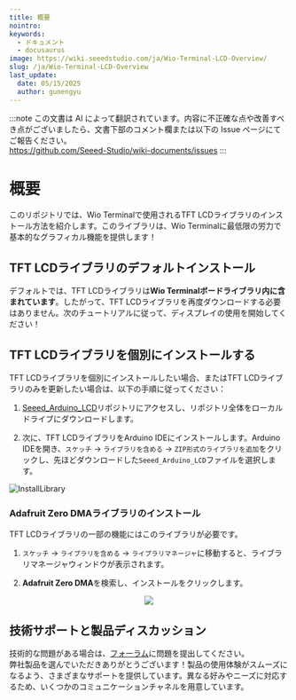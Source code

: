 ```yaml
---
title: 概要
nointro:
keywords:
  - ドキュメント
  - docusaurus
image: https://wiki.seeedstudio.com/ja/Wio-Terminal-LCD-Overview/
slug: /ja/Wio-Terminal-LCD-Overview
last_update:
  date: 05/15/2025
  author: gunengyu
---
```

:::note
この文書は AI によって翻訳されています。内容に不正確な点や改善すべき点がございましたら、文書下部のコメント欄または以下の Issue ページにてご報告ください。  
https://github.com/Seeed-Studio/wiki-documents/issues
:::

# 概要

このリポジトリでは、Wio Terminalで使用されるTFT LCDライブラリのインストール方法を紹介します。このライブラリは、Wio Terminalに最低限の労力で基本的なグラフィカル機能を提供します！

## TFT LCDライブラリのデフォルトインストール

デフォルトでは、TFT LCDライブラリは**Wio Terminalボードライブラリ内に含まれています**。したがって、TFT LCDライブラリを再度ダウンロードする必要はありません。次のチュートリアルに従って、ディスプレイの使用を開始してください！

## TFT LCDライブラリを個別にインストールする

TFT LCDライブラリを個別にインストールしたい場合、またはTFT LCDライブラリのみを更新したい場合は、以下の手順に従ってください：

1. [Seeed_Arduino_LCD](https://github.com/Seeed-Studio/Seeed_Arduino_LCD)リポジトリにアクセスし、リポジトリ全体をローカルドライブにダウンロードします。

2. 次に、TFT LCDライブラリをArduino IDEにインストールします。Arduino IDEを開き、`スケッチ` -> `ライブラリを含める` -> `ZIP形式のライブラリを追加`をクリックし、先ほどダウンロードした`Seeed_Arduino_LCD`ファイルを選択します。

![InstallLibrary](https://files.seeedstudio.com/wiki/Wio-Terminal/img/Xnip2019-11-21_15-50-13.jpg)

### Adafruit Zero DMAライブラリのインストール

TFT LCDライブラリの一部の機能にはこのライブラリが必要です。

1. `スケッチ` -> `ライブラリを含める` -> `ライブラリマネージャ`に移動すると、ライブラリマネージャウィンドウが表示されます。

2. **Adafruit Zero DMA**を検索し、インストールをクリックします。

<div align="center"><img src="https://files.seeedstudio.com/wiki/Wio-Terminal/img/Xnip2019-12-16_09-19-28.jpg" /></div>

## 技術サポートと製品ディスカッション

技術的な問題がある場合は、[フォーラム](http://forum.seeedstudio.com/)に問題を提出してください。  
弊社製品を選んでいただきありがとうございます！製品の使用体験がスムーズになるよう、さまざまなサポートを提供しています。異なる好みやニーズに対応するため、いくつかのコミュニケーションチャネルを用意しています。

<div class="button_tech_support_container">
<a href="https://forum.seeedstudio.com/" class="button_forum"></a> 
<a href="https://www.seeedstudio.com/contacts" class="button_email"></a>
</div>

<div class="button_tech_support_container">
<a href="https://discord.gg/eWkprNDMU7" class="button_discord"></a> 
<a href="https://github.com/Seeed-Studio/wiki-documents/discussions/69" class="button_discussion"></a>
</div>